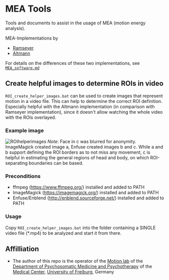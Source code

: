 # MEA Tools
Tools and documents to assist in the usage of MEA (motion energy analysis).

MEA-Implementations by
* [Ramseyer](https://osf.io/gkzs3/)
* [Altmann](https://github.com/10101-00001/MEA)

For details on the differences of these two implementations, see [`MEA_software.md`](https://github.com/thekryz/meatools/blob/main/MEA_software.md)

## Create helpful images to determine ROIs in video
`ROI_create_helper_images.bat` can be used to create images that represent motion in a video file. This can help to determine the correct ROI definition. Especially helpful with the Altmann implementation (in comparison with Ramseyer implementation), since it doesn't allow watching the whole video with the ROIs overlayed.
### Example image
![ROIhelperimages](https://user-images.githubusercontent.com/10432441/167422288-fd374b7b-4699-4a79-82ad-434bbb000e26.png)
*Note*: Face in c was blurred for anonymity. ImageMagick created image a, Enfuse created images b and c. While a and b support defining the ROI borders as to not miss any movement, c is helpful in estimating the general regions of head and body, on which ROI-separating boundaries can be based.
### Preconditions
* ffmpeg (https://www.ffmpeg.org/) installed and added to PATH
* ImageMagick (https://imagemagick.org/) installed and added to PATH
* Enfuse/Enblend (http://enblend.sourceforge.net/) installed and added to PATH
### Usage
Copy `ROI_create_helper_images.bat` into the folder containing a SINGLE video file (*.mp4) to be analyzed and start it from there.

## Affilliation
* The author of this repo is the operator of the [Motion lab](https://www.uniklinik-freiburg.de/psychosomatik/sektionen/systemische-gesundheitsforschung/eeg-labor.html) of the [Department of Psychosomatic Medicine and Psychotherapy](https://www.uniklinik-freiburg.de/psychosomatik.html) of the [Medical Center](https://www.uniklinik-freiburg.de/), [University of Freiburg](https://uni-freiburg.de/), Germany
